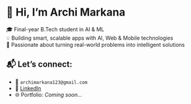 # 👋 Hi, I’m Archi Markana

🎓 Final-year B.Tech student in AI & ML  
💡 Building smart, scalable apps with AI, Web & Mobile technologies  
🚀 Passionate about turning real-world problems into intelligent solutions

## 📬 Let’s connect:
- 📧 `archimarkana123@gmail.com`  
- 💼 [LinkedIn](www.linkedin.com/in/archi-markana)  
- 🌐 Portfolio: *Coming soon...*
